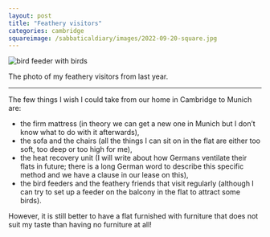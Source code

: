 ```yaml
---
layout: post
title: "Feathery visitors"
categories: cambridge
squareimage: /sabbaticaldiary/images/2022-09-20-square.jpg
---
```

<img src="/sabbaticaldiary/images/2022-09-20.jpg" alt="bird feeder with birds" class="center">

The photo of my feathery visitors from last year.

***

The few things I wish I could take from our home in Cambridge to Munich are:
* the firm mattress (in theory we can get a new one in Munich but I don’t know what to do with it afterwards),
* the sofa and the chairs (all the things I can sit on in the flat are either too soft, too deep or too high for me),
* the heat recovery unit (I will write about how Germans ventilate their flats in future; there is a long German word to describe this specific method and we have a clause in our lease on this),
* the bird feeders and the feathery friends that visit regularly (although I can try to set up a feeder on the balcony in the flat to attract some birds).

However, it is still better to have a flat furnished with furniture that does not suit my taste than having no furniture at all!
